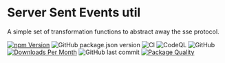 # Server Sent Events util

A simple set of transformation functions to abstract away the sse protocol.

[![npm Version](https://img.shields.io/npm/v/@johntalton/sse-util.svg)](https://www.npmjs.com/package/@johntalton/sse-util)
![GitHub package.json version](https://img.shields.io/github/package-json/v/johntalton/sse-util)
![CI](https://github.com/johntalton/sse-util/workflows/CI/badge.svg)
![CodeQL](https://github.com/johntalton/sse-util/workflows/CodeQL/badge.svg)
![GitHub](https://img.shields.io/github/license/johntalton/sse-util)
[![Downloads Per Month](https://img.shields.io/npm/dm/@johntalton/sse-util.svg)](https://www.npmjs.com/package/@johntalton/sse-util)
![GitHub last commit](https://img.shields.io/github/last-commit/johntalton/sse-util)
[![Package Quality](https://npm.packagequality.com/shield/%40johntalton%2Fsse-util.svg)](https://packagequality.com/#?package=@johntalton/sse-util)
